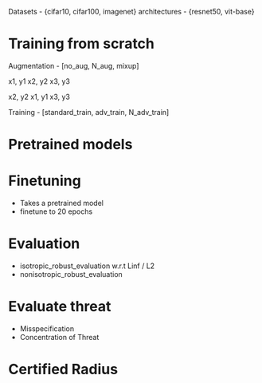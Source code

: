 Datasets - {cifar10, cifar100, imagenet}
architectures - {resnet50, vit-base}

# Training from scratch
Augmentation - [no_aug, N_aug, mixup]

x1, y1
x2, y2
x3, y3 

x2, y2 
x1, y1
x3, y3 

Training - [standard_train, adv_train, N_adv_train]

# Pretrained models


# Finetuning
- Takes a pretrained model
- finetune to 20 epochs


# Evaluation
- isotropic_robust_evaluation  w.r.t Linf / L2
- nonisotropic_robust_evaluation 


# Evaluate threat 
- Misspecification 
- Concentration of Threat

# Certified Radius
